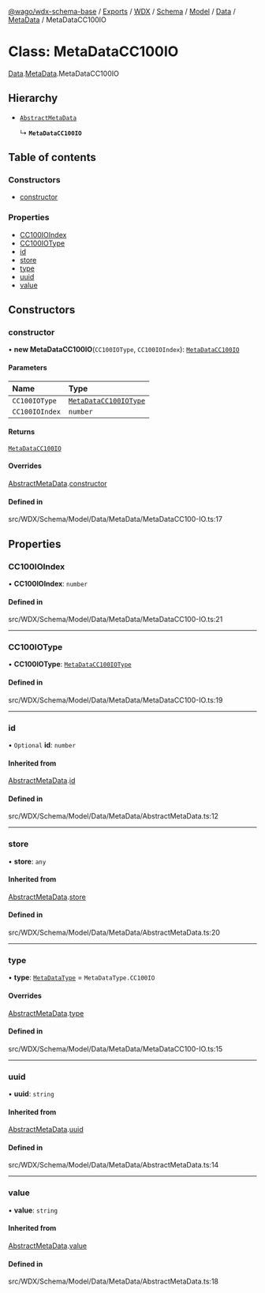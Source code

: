 [@wago/wdx-schema-base](../README.md) / [Exports](../modules.md) / [WDX](../modules/WDX.md) / [Schema](../modules/WDX.Schema.md) / [Model](../modules/WDX.Schema.Model.md) / [Data](../modules/WDX.Schema.Model.Data.md) / [MetaData](../modules/WDX.Schema.Model.Data.MetaData.md) / MetaDataCC100IO

# Class: MetaDataCC100IO

[Data](../modules/WDX.Schema.Model.Data.md).[MetaData](../modules/WDX.Schema.Model.Data.MetaData.md).MetaDataCC100IO

## Hierarchy

- [`AbstractMetaData`](WDX.Schema.Model.Data.MetaData.AbstractMetaData.md)

  ↳ **`MetaDataCC100IO`**

## Table of contents

### Constructors

- [constructor](WDX.Schema.Model.Data.MetaData.MetaDataCC100IO.md#constructor)

### Properties

- [CC100IOIndex](WDX.Schema.Model.Data.MetaData.MetaDataCC100IO.md#cc100ioindex)
- [CC100IOType](WDX.Schema.Model.Data.MetaData.MetaDataCC100IO.md#cc100iotype)
- [id](WDX.Schema.Model.Data.MetaData.MetaDataCC100IO.md#id)
- [store](WDX.Schema.Model.Data.MetaData.MetaDataCC100IO.md#store)
- [type](WDX.Schema.Model.Data.MetaData.MetaDataCC100IO.md#type)
- [uuid](WDX.Schema.Model.Data.MetaData.MetaDataCC100IO.md#uuid)
- [value](WDX.Schema.Model.Data.MetaData.MetaDataCC100IO.md#value)

## Constructors

### constructor

• **new MetaDataCC100IO**(`CC100IOType`, `CC100IOIndex`): [`MetaDataCC100IO`](WDX.Schema.Model.Data.MetaData.MetaDataCC100IO.md)

#### Parameters

| Name | Type |
| :------ | :------ |
| `CC100IOType` | [`MetaDataCC100IOType`](../enums/WDX.Schema.Model.Data.MetaData.MetaDataCC100IOType.md) |
| `CC100IOIndex` | `number` |

#### Returns

[`MetaDataCC100IO`](WDX.Schema.Model.Data.MetaData.MetaDataCC100IO.md)

#### Overrides

[AbstractMetaData](WDX.Schema.Model.Data.MetaData.AbstractMetaData.md).[constructor](WDX.Schema.Model.Data.MetaData.AbstractMetaData.md#constructor)

#### Defined in

src/WDX/Schema/Model/Data/MetaData/MetaDataCC100-IO.ts:17

## Properties

### CC100IOIndex

• **CC100IOIndex**: `number`

#### Defined in

src/WDX/Schema/Model/Data/MetaData/MetaDataCC100-IO.ts:21

___

### CC100IOType

• **CC100IOType**: [`MetaDataCC100IOType`](../enums/WDX.Schema.Model.Data.MetaData.MetaDataCC100IOType.md)

#### Defined in

src/WDX/Schema/Model/Data/MetaData/MetaDataCC100-IO.ts:19

___

### id

• `Optional` **id**: `number`

#### Inherited from

[AbstractMetaData](WDX.Schema.Model.Data.MetaData.AbstractMetaData.md).[id](WDX.Schema.Model.Data.MetaData.AbstractMetaData.md#id)

#### Defined in

src/WDX/Schema/Model/Data/MetaData/AbstractMetaData.ts:12

___

### store

• **store**: `any`

#### Inherited from

[AbstractMetaData](WDX.Schema.Model.Data.MetaData.AbstractMetaData.md).[store](WDX.Schema.Model.Data.MetaData.AbstractMetaData.md#store)

#### Defined in

src/WDX/Schema/Model/Data/MetaData/AbstractMetaData.ts:20

___

### type

• **type**: [`MetaDataType`](../enums/WDX.Schema.Model.Data.MetaData.MetaDataType.md) = `MetaDataType.CC100IO`

#### Overrides

[AbstractMetaData](WDX.Schema.Model.Data.MetaData.AbstractMetaData.md).[type](WDX.Schema.Model.Data.MetaData.AbstractMetaData.md#type)

#### Defined in

src/WDX/Schema/Model/Data/MetaData/MetaDataCC100-IO.ts:15

___

### uuid

• **uuid**: `string`

#### Inherited from

[AbstractMetaData](WDX.Schema.Model.Data.MetaData.AbstractMetaData.md).[uuid](WDX.Schema.Model.Data.MetaData.AbstractMetaData.md#uuid)

#### Defined in

src/WDX/Schema/Model/Data/MetaData/AbstractMetaData.ts:14

___

### value

• **value**: `string`

#### Inherited from

[AbstractMetaData](WDX.Schema.Model.Data.MetaData.AbstractMetaData.md).[value](WDX.Schema.Model.Data.MetaData.AbstractMetaData.md#value)

#### Defined in

src/WDX/Schema/Model/Data/MetaData/AbstractMetaData.ts:18
